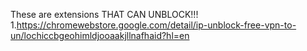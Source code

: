These are extensions THAT CAN UNBLOCK!!!       
1.https://chromewebstore.google.com/detail/ip-unblock-free-vpn-to-un/lochiccbgeohimldjooaakjllnafhaid?hl=en  
